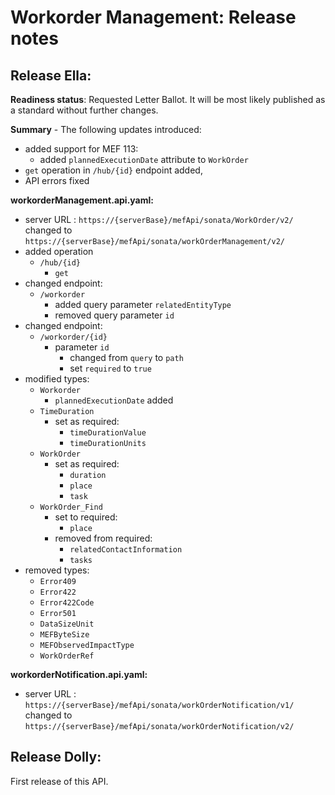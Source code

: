 # Workorder Management: Release notes

## Release Ella:

**Readiness status**: Requested Letter Ballot. It will be most likely published
as a standard without further changes.

**Summary** - The following updates introduced:

- added support for MEF 113:
  -  added `plannedExecutionDate` attribute to `WorkOrder`
- `get` operation in `/hub/{id}` endpoint added,
- API errors fixed

**workorderManagement.api.yaml:**

- server URL : `https://{serverBase}/mefApi/sonata/WorkOrder/v2/` changed to
  `https://{serverBase}/mefApi/sonata/workOrderManagement/v2/`
- added operation
  - `/hub/{id}`
    - `get`
- changed endpoint:
  - `/workorder`
    - added query parameter `relatedEntityType`
    - removed query parameter `id`
- changed endpoint:
  - `/workorder/{id}`
    - parameter `id`
      - changed from `query` to `path`
      - set `required` to `true`
- modified types:
  - `Workorder`
    - `plannedExecutionDate` added
  - `TimeDuration`
    - set as required:
      - `timeDurationValue`
      - `timeDurationUnits`
  - `WorkOrder`
    - set as required:
      - `duration`
      - `place`
      - `task`
  - `WorkOrder_Find`
    - set to required:
      - `place`
    - removed from required:
      - `relatedContactInformation`
      - `tasks`
- removed types:
  - `Error409`
  - `Error422`
  - `Error422Code`
  - `Error501`
  - `DataSizeUnit`
  - `MEFByteSize`
  - `MEFObservedImpactType`
  - `WorkOrderRef`

**workorderNotification.api.yaml:**

- server URL : `https://{serverBase}/mefApi/sonata/workOrderNotification/v1/`
  changed to `https://{serverBase}/mefApi/sonata/workOrderNotification/v2/`

## Release Dolly:

First release of this API.
